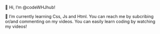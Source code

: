 👋 Hi, I’m @codeWHJhub!

🌱 I’m currently learning Css, Js and Html. 
You can reach me by subcribing or/and commenting on my videos. You can easily learn coding by watching my videos!

<!---
codeWHJhub/codeWHJhub is a ✨ special ✨ repository because its `README.md` (this file) appears on your GitHub profile.
You can click the Preview link to take a look at your changes.
--->
